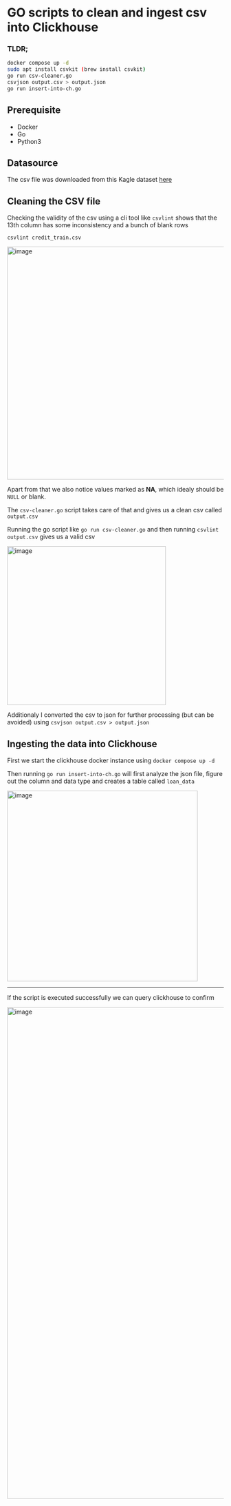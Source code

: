 # GO scripts to clean and ingest csv into Clickhouse

### TLDR;

```bash
docker compose up -d
sudo apt install csvkit (brew install csvkit)
go run csv-cleaner.go
csvjson output.csv > output.json
go run insert-into-ch.go
```

## Prerequisite
- Docker
- Go
- Python3

## Datasource

The csv file was downloaded from this Kagle dataset [here](https://www.kaggle.com/datasets/zaurbegiev/my-dataset/data?select=credit_train.csv)

## Cleaning the CSV file

Checking the validity of the csv using a cli tool like `csvlint` shows that the 13th column has some inconsistency and a bunch of blank rows

`csvlint credit_train.csv`

<img width="541" alt="image" src="https://github.com/user-attachments/assets/764b9ba0-2eed-4eef-8099-15aad7e17399" />

Apart from that we also notice values marked as **NA**, which idealy should be `NULL` or blank.

The `csv-cleaner.go` script takes care of that and gives us a clean csv called `output.csv`

Running the go script like `go run csv-cleaner.go` and then running `csvlint output.csv` gives us a valid csv 

<img width="369" alt="image" src="https://github.com/user-attachments/assets/8111705e-ca0a-4596-a376-299640eabfab" />

Additionaly I converted the csv to json for further processing (but can be avoided) using `csvjson output.csv > output.json`

## Ingesting the data into Clickhouse

First we start the clickhouse docker instance using `docker compose up -d`

Then running `go run insert-into-ch.go` will first analyze the json file, figure out the column and data type and creates a table called `loan_data`

<img width="443" alt="image" src="https://github.com/user-attachments/assets/4f8539d1-33d6-426e-ab8b-72051f877328" />  

---

If the script is executed successfully we can query clickhouse to confirm

<img width="1142" alt="image" src="https://github.com/user-attachments/assets/53ace5ac-8664-42a2-9a8c-b26183294613" />

